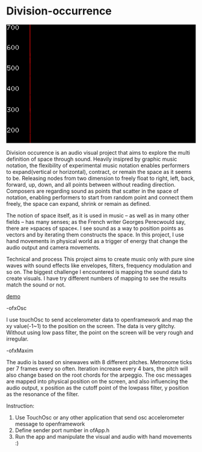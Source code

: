 

# Division-occurrence
![Image](cover.gif)

Division occurence is an audio visual project that aims to explore the multi definition of space through sound. Heavily insipred by graphic music notation, the flexibility of experimental music notation enables performers to expand(vertical or horizontal), contract, or remain the space as it seems to be. Releasing nodes from two dimension to freely float to right, left, back, forward, up, down, and all points between without reading direction. Composers are regarding sound as points that scatter in the space of notation, enabling performers to start from random point and connect them freely, the space can expand, shrink or remain as defined.

The notion of space itself, as it is used in music – as well as in many other fields – has many senses; as the French writer Georges Perecwould say, there are »spaces of space«.
I see sound as a way to position points as vectors and by iterating them constructs the space. In this project, I use hand movements in physical world as a trigger of energy that change the audio output and camera movements.

Technical and process
This project aims to create music only with pure sine waves with sound effects like envelopes, filters, frequency modulation and so on. The biggest challenge I encountered is mapping the sound data to create visuals. I have try different numbers of mapping to see the results match the sound or not.

[demo](https://youtu.be/Qu4MriCxUXA)

-ofxOsc

I use touchOsc to send accelerometer data to openframework and map the xy value(-1~1) to the position on the screen. The data is very glitchy. Without using low pass filter, the point on the screen will be very rough and irregular.

-ofxMaxim

The audio is based on sinewaves with 8 different pitches. Metronome ticks per 7 frames every so often. Iteration increase every 4 bars, the pitch will also change based on the root chords for the arpeggio. The osc messages are mapped into physical position on the screen, and also influencing the audio output, x position as the cutoff point of the lowpass filter, y position as the resonance of the filter.

Instruction:

1. Use TouchOsc or any other application that send osc accelerometer message to openframework
2. Define sender port number in ofApp.h 
3. Run the app and manipulate the visual and audio with hand movements :)

